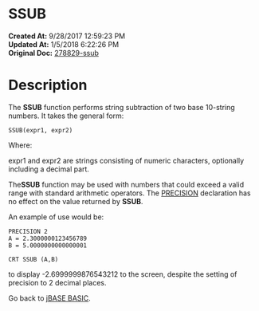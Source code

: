 # SSUB

**Created At:** 9/28/2017 12:59:23 PM  
**Updated At:** 1/5/2018 6:22:26 PM  
**Original Doc:** [278829-ssub](https://docs.jbase.com/36868-jbase-basic/278829-ssub)  


# Description

The **SSUB** function performs string subtraction of two base 10-string numbers. It takes the general form:

```
SSUB(expr1, expr2)
```

Where:

expr1 and expr2 are strings consisting of numeric characters, optionally including a decimal part.

The**SSUB** function may be used with numbers that could exceed a valid range with standard arithmetic operators. The [PRECISION](./../precision) declaration has no effect on the value returned by **SSUB**.

An example of use would be:

```
PRECISION 2
A = 2.3000000123456789
B = 5.0000000000000001

CRT SSUB (A,B)
```

to display -2.6999999876543212 to the screen, despite the setting of precision to 2 decimal places.



Go back to [jBASE BASIC](./../jbase-basic-programmers-reference-guide).
